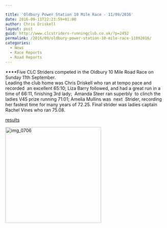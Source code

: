 ```yaml
---

title: 'Oldbury Power Station 10 Mile Race - 11/09/2016'
date: 2016-09-11T22:23:59+01:00
author: Chris Driskell
layout: post
guid: http://www.clcstriders-runningclub.co.uk/?p=2452
permalink: /2016/09/oldbury-power-station-10-mile-race-11092016/
categories:
  - News
  - Race Reports
  - Road Reports
---
```

****Five CLC Striders competed in the Oldbury 10 Mile Road Race on Sunday 11th September.  
Leading the club home was Chris Driskell who ran at tempo pace and recorded  an excellent 65:10; Liza Barry followed, and had a great run in a time of 66:11, finishing 3rd lady;  Amanda Steer ran superbly  to clinch the ladies V45 prize running 71:01; Amelia Mullins was  next  Strider, recording her fastest time for many years of 72.25. Final strider was ladies captain Rachel Vines who ran 75.08.

[results](https://www.fullonsport.com/event/oldbury-10-miler/results)

[<img class="alignnone size-medium wp-image-2453" src="http://www.clcstriders-runningclub.co.uk/wplive/wp-content/uploads/2016/09/IMG_0706-300x300.jpg" alt="img_0706" width="300" height="300" srcset="http://www.clcstriders-runningclub.co.uk/wplive/wp-content/uploads/2016/09/IMG_0706-300x300.jpg 300w, http://www.clcstriders-runningclub.co.uk/wplive/wp-content/uploads/2016/09/IMG_0706-150x150.jpg 150w, http://www.clcstriders-runningclub.co.uk/wplive/wp-content/uploads/2016/09/IMG_0706.jpg 720w" sizes="(max-width: 300px) 100vw, 300px" />](http://www.clcstriders-runningclub.co.uk/wplive/wp-content/uploads/2016/09/IMG_0706.jpg)